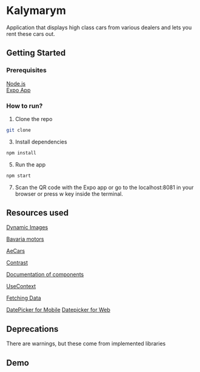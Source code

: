# Kalymarym

Application that displays high class cars from various dealers and lets you rent these cars out.

## Getting Started

### Prerequisites

[Node.js](https://nodejs.org/en/)<br/>
[Expo App](https://expo.dev/tools#client)

### How to run?

1. Clone the repo <br>

```bash
git clone
```

3. Install dependencies <br>

```bash
npm install
```

5. Run the app <br>

```bash
npm start
```

7. Scan the QR code with the Expo app or go to the localhost:8081 in your browser or press w key inside the terminal.

## Resources used

[Dynamic Images](https://careerwithvasanth.medium.com/how-to-use-local-images-dynamically-in-react-native-71b9f3b0db20)

[Bavaria motors](https://www.bavariamotors.be/nl)

[AeCars](https://www.aecars.be/home/)

[Contrast](https://webaim.org/resources/contrastchecker/)

[Documentation of components](https://reactnative.dev/docs/components-and-apis)

[UseContext](https://react.dev/reference/react/useContext)

[Fetching Data](https://reactnative.dev/docs/network)

[DatePicker for Mobile](https://www.npmjs.com/package/@react-native-community/datetimepicker)
[Datepicker for Web](https://www.npmjs.com/package/react-datepicker)

## Deprecations

There are warnings, but these come from implemented libraries

## Demo
